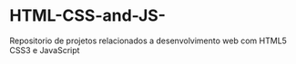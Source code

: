 # HTML-CSS-and-JS-
Repositorio de projetos relacionados a desenvolvimento web com HTML5 CSS3 e JavaScript
